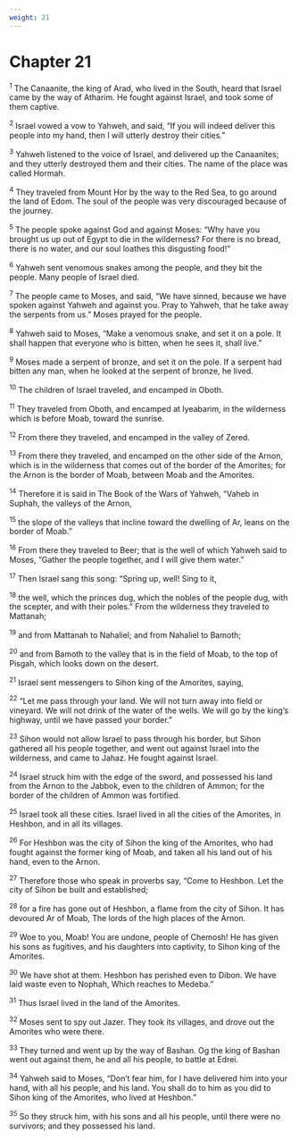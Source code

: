 ```yaml
---
weight: 21
---
```


# Chapter 21

<sup>1</sup> The Canaanite, the king of Arad, who lived in the South, heard that Israel came by the way of Atharim. He fought against Israel, and took some of them captive. 

<sup>2</sup> Israel vowed a vow to Yahweh, and said, “If you will indeed deliver this people into my hand, then I will utterly destroy their cities.” 

<sup>3</sup> Yahweh listened to the voice of Israel, and delivered up the Canaanites; and they utterly destroyed them and their cities. The name of the place was called Hormah. 

<sup>4</sup> They traveled from Mount Hor by the way to the Red Sea, to go around the land of Edom. The soul of the people was very discouraged because of the journey. 

<sup>5</sup> The people spoke against God and against Moses: “Why have you brought us up out of Egypt to die in the wilderness? For there is no bread, there is no water, and our soul loathes this disgusting food!” 

<sup>6</sup> Yahweh sent venomous snakes among the people, and they bit the people. Many people of Israel died. 

<sup>7</sup> The people came to Moses, and said, “We have sinned, because we have spoken against Yahweh and against you. Pray to Yahweh, that he take away the serpents from us.” Moses prayed for the people. 

<sup>8</sup> Yahweh said to Moses, “Make a venomous snake, and set it on a pole. It shall happen that everyone who is bitten, when he sees it, shall live.” 

<sup>9</sup> Moses made a serpent of bronze, and set it on the pole. If a serpent had bitten any man, when he looked at the serpent of bronze, he lived. 

<sup>10</sup> The children of Israel traveled, and encamped in Oboth. 

<sup>11</sup> They traveled from Oboth, and encamped at Iyeabarim, in the wilderness which is before Moab, toward the sunrise. 

<sup>12</sup> From there they traveled, and encamped in the valley of Zered. 

<sup>13</sup> From there they traveled, and encamped on the other side of the Arnon, which is in the wilderness that comes out of the border of the Amorites; for the Arnon is the border of Moab, between Moab and the Amorites. 

<sup>14</sup> Therefore it is said in The Book of the Wars of Yahweh, “Vaheb in Suphah, the valleys of the Arnon, 

<sup>15</sup> the slope of the valleys that incline toward the dwelling of Ar, leans on the border of Moab.” 

<sup>16</sup> From there they traveled to Beer; that is the well of which Yahweh said to Moses, “Gather the people together, and I will give them water.” 

<sup>17</sup> Then Israel sang this song: “Spring up, well! Sing to it, 

<sup>18</sup> the well, which the princes dug, which the nobles of the people dug, with the scepter, and with their poles.” From the wilderness they traveled to Mattanah; 

<sup>19</sup> and from Mattanah to Nahaliel; and from Nahaliel to Bamoth; 

<sup>20</sup> and from Bamoth to the valley that is in the field of Moab, to the top of Pisgah, which looks down on the desert. 

<sup>21</sup> Israel sent messengers to Sihon king of the Amorites, saying, 

<sup>22</sup> “Let me pass through your land. We will not turn away into field or vineyard. We will not drink of the water of the wells. We will go by the king’s highway, until we have passed your border.” 

<sup>23</sup> Sihon would not allow Israel to pass through his border, but Sihon gathered all his people together, and went out against Israel into the wilderness, and came to Jahaz. He fought against Israel. 

<sup>24</sup> Israel struck him with the edge of the sword, and possessed his land from the Arnon to the Jabbok, even to the children of Ammon; for the border of the children of Ammon was fortified. 

<sup>25</sup> Israel took all these cities. Israel lived in all the cities of the Amorites, in Heshbon, and in all its villages. 

<sup>26</sup> For Heshbon was the city of Sihon the king of the Amorites, who had fought against the former king of Moab, and taken all his land out of his hand, even to the Arnon. 

<sup>27</sup> Therefore those who speak in proverbs say, “Come to Heshbon. Let the city of Sihon be built and established; 

<sup>28</sup> for a fire has gone out of Heshbon, a flame from the city of Sihon. It has devoured Ar of Moab, The lords of the high places of the Arnon. 

<sup>29</sup> Woe to you, Moab! You are undone, people of Chemosh! He has given his sons as fugitives, and his daughters into captivity, to Sihon king of the Amorites. 

<sup>30</sup> We have shot at them. Heshbon has perished even to Dibon. We have laid waste even to Nophah, Which reaches to Medeba.” 

<sup>31</sup> Thus Israel lived in the land of the Amorites. 

<sup>32</sup> Moses sent to spy out Jazer. They took its villages, and drove out the Amorites who were there. 

<sup>33</sup> They turned and went up by the way of Bashan. Og the king of Bashan went out against them, he and all his people, to battle at Edrei. 

<sup>34</sup> Yahweh said to Moses, “Don’t fear him, for I have delivered him into your hand, with all his people, and his land. You shall do to him as you did to Sihon king of the Amorites, who lived at Heshbon.” 

<sup>35</sup> So they struck him, with his sons and all his people, until there were no survivors; and they possessed his land. 


